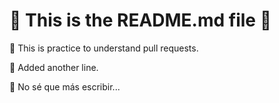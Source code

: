 # 🚀 This is the README.md file 🚀

🌟 This is practice to understand pull requests.

🌟 Added another line. 

🌟 No sé que más escribir...


